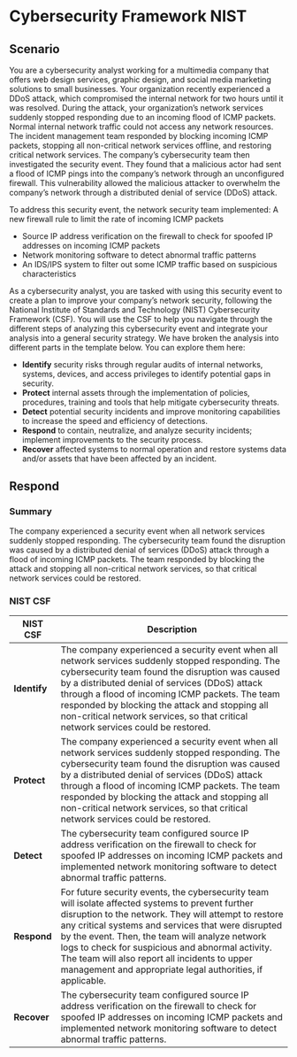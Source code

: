 # Cybersecurity Framework NIST

## Scenario

You are a cybersecurity analyst working for a multimedia company that offers web design services, graphic design, and social media marketing solutions to small businesses. Your organization recently experienced a DDoS attack, which compromised the internal network for two hours until it was resolved.
During the attack, your organization’s network services suddenly stopped responding due to an incoming flood of ICMP packets. Normal internal network traffic could not access any network resources. The incident management team responded by blocking incoming ICMP packets, stopping all non-critical network services offline, and restoring critical network services. 
The company’s cybersecurity team then investigated the security event. They found that a malicious actor had sent a flood of ICMP pings into the company’s network through an unconfigured firewall. This vulnerability allowed the malicious attacker to overwhelm the company’s network through a distributed denial of service (DDoS) attack. 

To address this security event, the network security team implemented: 
	A new firewall rule to limit the rate of incoming ICMP packets
*	Source IP address verification on the firewall to check for spoofed IP addresses on incoming ICMP packets
*	Network monitoring software to detect abnormal traffic patterns
*	An IDS/IPS system to filter out some ICMP traffic based on suspicious characteristics

As a cybersecurity analyst, you are tasked with using this security event to create a plan to improve your company’s network security, following the National Institute of Standards and Technology (NIST) Cybersecurity Framework (CSF). You will use the CSF to help you navigate through the different steps of analyzing this cybersecurity event and integrate your analysis into a general security strategy. We have broken the analysis into different parts in the template below. You can explore them here:
*	**Identify** security risks through regular audits of internal networks, systems, devices, and access privileges to identify potential gaps in security. 
*	**Protect** internal assets through the implementation of policies, procedures, training and tools that help mitigate cybersecurity threats. 
*	**Detect** potential security incidents and improve monitoring capabilities to increase the speed and efficiency of detections. 
*	**Respond** to contain, neutralize, and analyze security incidents; implement improvements to the security process. 
* **Recover** affected systems to normal operation and restore systems data and/or assets that have been affected by an incident. 

## Respond



### Summary

The company experienced a security event when all network services suddenly stopped responding. The cybersecurity team found the disruption was caused by a distributed denial of services (DDoS) attack through a flood of incoming ICMP packets. The team responded by blocking the attack and stopping all non-critical network services, so that critical network services could be restored.

### NIST CSF

|NIST CSF |Description|
|---|---|
|**Identify** | The company experienced a security event when all network services suddenly stopped responding. The cybersecurity team found the disruption was caused by a distributed denial of services (DDoS) attack through a flood of incoming ICMP packets. The team responded by blocking the attack and stopping all non-critical network services, so that critical network services could be restored. |
|**Protect**| The company experienced a security event when all network services suddenly stopped responding. The cybersecurity team found the disruption was caused by a distributed denial of services (DDoS) attack through a flood of incoming ICMP packets. The team responded by blocking the attack and stopping all non-critical network services, so that critical network services could be restored. |
|**Detect**| The cybersecurity team configured source IP address verification on the firewall to check for spoofed IP addresses on incoming ICMP packets and implemented network monitoring software to detect abnormal traffic patterns. |
|**Respond**| For future security events, the cybersecurity team will isolate affected systems to prevent further disruption to the network. They will attempt to restore any critical systems and services that were disrupted by the event. Then, the team will analyze network logs to check for suspicious and abnormal activity. The team will also report all incidents to upper management and appropriate legal authorities, if applicable. |
|**Recover**| The cybersecurity team configured source IP address verification on the firewall to check for spoofed IP addresses on incoming ICMP packets and implemented network monitoring software to detect abnormal traffic patterns.  |
